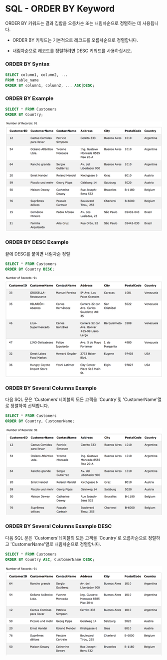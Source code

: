 # SQL - ORDER BY Keyword

ORDER BY 키워드는 결과 집합을 오름차순 또는 내림차순으로 정렬하는 데 사용됩니다. 

- ORDER BY 키워드는 기본적으로 레코드를 오름차순으로 정렬합니다. 

- 내림차순으로 레코드를 정렬하려면 DESC 키워드를 사용하십시오.

### ORDER BY Syntax

```sql
SELECT column1, column2, ...
FROM table_name
ORDER BY column1, column2, ... ASC|DESC;
```

### ORDER BY Example

```sql
SELECT * FROM Customers
ORDER BY Country;
```

![](./images/sorted-data.png)

### ORDER BY DESC Example

끝에 DESC를 붙이면 내림차순 정렬

```sql
SELECT * FROM Customers
ORDER BY Country DESC;
```
![](./images/sorted-down.png)

### ORDER BY Several Columns Example

다음 SQL 문은 'Customers'테이블의 모든 고객을 'Country'및 'CustomerName'열로 정렬하여 선택합니다.

```sql
SELECT * FROM Customers
ORDER BY Country, CustomerName;
```
![](./images/sorted-country-customer.png)


### ORDER BY Several Columns Example DESC

다음 SQL 문은 'Customers'테이블의 모든 고객을 'Country'로 오름차순으로 정렬하고 'CustomerName'열로 내림차순으로 정렬합니다.

```sql
SELECT * FROM Customers
ORDER BY Country ASC, CustomerName DESC;
```
![](./images/sorted-DESC.png)

